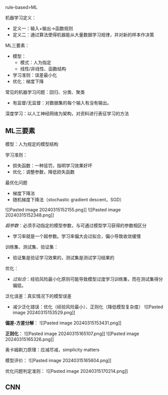 
rule-based>ML

机器学习定义：
- 定义一：输入+输出->函数规则
- 定义二：通过算法使得机器能从大量数据学习规律，并对新的样本作决策

ML三要素：
- 模型：
	- 模式：人为指定
	- 线性/非线性、函数结构
- 学习准则：误差最小化
- 优化：梯度下降

常见的机器学习问题：回归、分类、聚类
- 有监督/无监督：对数据集的每个输入有没有输出。

深度学习：以人工神经网络为架构，对资料进行表征学习的方法

## ML三要素

模型：人为规定的模型结构

学习准则：
- 损失函数：一种惩罚，指明学习效果好坏
- 优化：调整参数，降低损失函数

最优化问题
- 梯度下降法
- 随机梯度下降法（stochastic gradient descent，SGD）

![[Pasted image 20240315152155.png]]
![[Pasted image 20240315152348.png]]

*超参数*：必须手动指定的模型参数，与可通过模型学习获得的参数相区分
- 学习率就是一个超参数。学习率偏大会过拟合，偏小导致收敛缓慢

训练集、测试集、验证集：
- 验证集是验证学习效果的，测试集是测试学习结果的

优化：
- *过拟合*：经验风险最小化原则可能导致模型过度学习训练集，而在测试集得分偏低。

泛化误差：真实情况下的模型误差
- 减少泛化错误：优化（经验风险最小）、正则化（降低模型复杂度）
![[Pasted image 20240315153529.png]]

**偏差-方差分解**：
![[Pasted image 20240315153431.png]]

**正则化**：
![[Pasted image 20240315165107.png]]
![[Pasted image 20240315165326.png]]

奥卡姆剃刀原理：应减尽减，simplicity matters

模型评价：
![[Pasted image 20240315165604.png]]

优化问题判定准则：
![[Pasted image 20240315170214.png]]

## CNN

